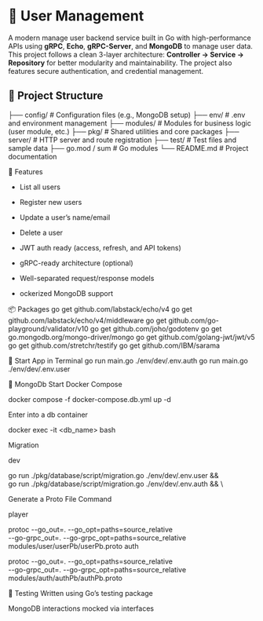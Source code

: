 # 🏢 User Management
A modern manage user backend service built in Go with high-performance APIs using **gRPC**, **Echo**, **gRPC-Server**, and **MongoDB** to manage user data. This project follows a clean 3-layer architecture: **Controller → Service → Repository** for better modularity and maintainability. The project also features secure authentication, and credential management.

## 📁 Project Structure

├── config/         # Configuration files (e.g., MongoDB setup)
├── env/            # .env and environment management
├── modules/        # Modules for business logic (user module, etc.)
├── pkg/            # Shared utilities and core packages
├── server/         # HTTP server and route registration
├── test/           # Test files and sample data
├── go.mod / sum    # Go modules
└── README.md       # Project documentation

🚀 Features
- List all users

- Register new users

- Update a user’s name/email

- Delete a user

- JWT auth ready (access, refresh, and API tokens)

- gRPC-ready architecture (optional)

- Well-separated request/response models

- ockerized MongoDB support

📦 Packages
go get github.com/labstack/echo/v4
go get github.com/labstack/echo/v4/middleware
go get github.com/go-playground/validator/v10
go get github.com/joho/godotenv
go get go.mongodb.org/mongo-driver/mongo
go get github.com/golang-jwt/jwt/v5
go get github.com/stretchr/testify
go get github.com/IBM/sarama

📃 Start App in Terminal
go run main.go ./env/dev/.env.auth
go run main.go ./env/dev/.env.user

🍃 MongoDb
Start Docker Compose

docker compose -f docker-compose.db.yml up -d

Enter into a db container

docker exec -it <db_name> bash

Migration

dev

go run ./pkg/database/script/migration.go ./env/dev/.env.user && \
go run ./pkg/database/script/migration.go ./env/dev/.env.auth && \

Generate a Proto File Command

player

protoc --go_out=. --go_opt=paths=source_relative \
    --go-grpc_out=. --go-grpc_opt=paths=source_relative \
    modules/user/userPb/userPb.proto
auth

protoc --go_out=. --go_opt=paths=source_relative \
    --go-grpc_out=. --go-grpc_opt=paths=source_relative \
    modules/auth/authPb/authPb.proto

🧪 Testing
Written using Go’s testing package

MongoDB interactions mocked via interfaces
